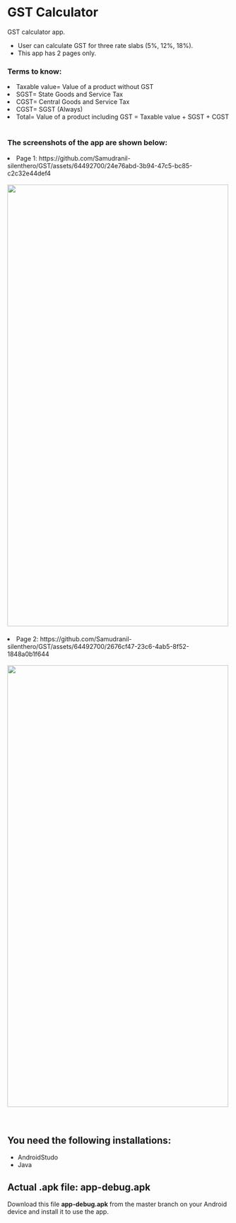 # GST Calculator
GST calculator app.
<ul>
  <li>User can calculate GST for three rate slabs (5%, 12%, 18%).
  <li>This app has 2 pages only.
</ul>
<h3>Terms to know: </h3>
<li> Taxable value= Value of a product without GST
<li> SGST= State Goods and Service Tax
<li> CGST= Central Goods and Service Tax
<li> CGST= SGST (Always)
<li> Total= Value of a product including GST = Taxable value + SGST + CGST
<br><br>
<h3>The screenshots of the app are shown below: </h3>
<li>Page 1: https://github.com/Samudranil-silenthero/GST/assets/64492700/24e76abd-3b94-47c5-bc85-c2c32e44def4
<br><br>
<img src="https://github.com/Samudranil-silenthero/GST/assets/64492700/24e76abd-3b94-47c5-bc85-c2c32e44def4" width="500" height="1000"><br><br>
<li>Page 2: https://github.com/Samudranil-silenthero/GST/assets/64492700/2676cf47-23c6-4ab5-8f52-1848a0b1f644
 <br><br>
<img src="https://github.com/Samudranil-silenthero/GST/assets/64492700/2676cf47-23c6-4ab5-8f52-1848a0b1f644" width="500" height="1000"><br><br><br>

## You need the following installations:
- AndroidStudo
- Java
## Actual .apk file: app-debug.apk 
Download this file **app-debug.apk** from the master branch on your Android device and install it to use the app.

